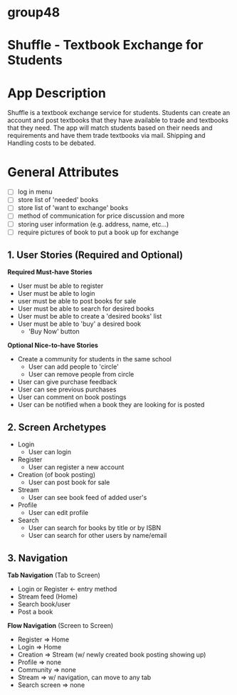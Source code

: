 # group48
# Shuffle - Textbook Exchange for Students

# App Description
Shuffle is a textbook exchange service for students. Students can create an account and post textbooks that they have available to trade and textbooks that they need. The app will match students based on their needs and requirements and have them trade textbooks via mail. Shipping and Handling costs to be debated.
# General Attributes
  - [ ] log in menu
  - [ ] store list of 'needed' books
  - [ ] store list of 'want to exchange' books
  - [ ] method of communication for price discussion and more 
  - [ ] storing user information (e.g. address, name, etc...)
  - [ ] require pictures of book to put a book up for exchange

## 1. User Stories (Required and Optional)

**Required Must-have Stories**

 * User must be able to register
 * User must be able to login
 * user must be able to post books for sale
 * User must be able to search for desired books
 * User must be able to create a 'desired books' list
 * User must be able to 'buy' a desired book
     * 'Buy Now' button

**Optional Nice-to-have Stories**

 * Create a community for students in the same school 
     * User can add people to 'circle'
     * User can remove people from circle
 * User can give purchase feedback
 * User can see previous purchases
 * User can comment on book postings
 * User can be notified when a book they are looking for is posted

## 2. Screen Archetypes

 * Login
   * User can login
 * Register
   * User can register a new account
 * Creation (of book posting)
   * User can post book for sale
 * Stream
   * User can see book feed of added user's 
 * Profile
   * User can edit profile
 * Search
   * User can search for books by title or by ISBN
   * User can search for other users by name/email
## 3. Navigation

**Tab Navigation** (Tab to Screen)
 * Login or Register <- entry method
 * Stream feed (Home)
 * Search book/user
 * Post a book

**Flow Navigation** (Screen to Screen)

 * Register
   => Home
 * Login
   => Home
 * Creation
   => Stream (w/ newly created book posting showing up)
 * Profile
   => none
 * Community
   => none
 * Stream
   => w/ navigation, can move to any tab
 * Search screen
   => none
   
